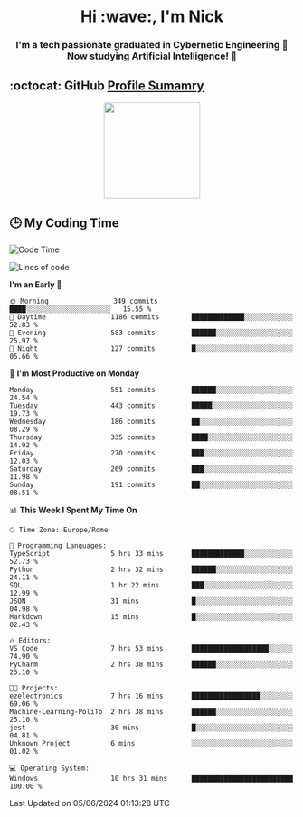 <h1 align="center">Hi :wave:, I'm Nick</h1>

<h3 align="center">I'm a tech passionate graduated in Cybernetic Engineering 🤖<br>
Now studying Artificial Intelligence! 🧠</h3>


## :octocat: GitHub <a href="https://github.com/vn7n24fzkq/github-profile-summary-cards">Profile Sumamry</a>

<p align="center">
   <img style="height:170px;display:inline-block"  src="http://github-profile-summary-cards.vercel.app/api/cards/profile-details?username=CodeClimberNT&theme=github_dark" />
<!--    <img style="height:170px;display:inline-block"  src="http://github-profile-summary-cards.vercel.app/api/cards/repos-per-language?username=CodeClimberNT&theme=github_dark&exclude=" /> -->
</p>

 ## :clock3: My Coding Time 
 
<!--START_SECTION:waka-->
![Code Time](http://img.shields.io/badge/Code%20Time-243%20hrs%2023%20mins-blue)

![Lines of code](https://img.shields.io/badge/From%20Hello%20World%20I%27ve%20Written-2.7%20million%20lines%20of%20code-blue)

**I'm an Early 🐤** 

```text
🌞 Morning                349 commits         ████░░░░░░░░░░░░░░░░░░░░░   15.55 % 
🌆 Daytime                1186 commits        █████████████░░░░░░░░░░░░   52.83 % 
🌃 Evening                583 commits         ██████░░░░░░░░░░░░░░░░░░░   25.97 % 
🌙 Night                  127 commits         █░░░░░░░░░░░░░░░░░░░░░░░░   05.66 % 
```
📅 **I'm Most Productive on Monday** 

```text
Monday                   551 commits         ██████░░░░░░░░░░░░░░░░░░░   24.54 % 
Tuesday                  443 commits         █████░░░░░░░░░░░░░░░░░░░░   19.73 % 
Wednesday                186 commits         ██░░░░░░░░░░░░░░░░░░░░░░░   08.29 % 
Thursday                 335 commits         ████░░░░░░░░░░░░░░░░░░░░░   14.92 % 
Friday                   270 commits         ███░░░░░░░░░░░░░░░░░░░░░░   12.03 % 
Saturday                 269 commits         ███░░░░░░░░░░░░░░░░░░░░░░   11.98 % 
Sunday                   191 commits         ██░░░░░░░░░░░░░░░░░░░░░░░   08.51 % 
```


📊 **This Week I Spent My Time On** 

```text
🕑︎ Time Zone: Europe/Rome

💬 Programming Languages: 
TypeScript               5 hrs 33 mins       █████████████░░░░░░░░░░░░   52.73 % 
Python                   2 hrs 32 mins       ██████░░░░░░░░░░░░░░░░░░░   24.11 % 
SQL                      1 hr 22 mins        ███░░░░░░░░░░░░░░░░░░░░░░   12.99 % 
JSON                     31 mins             █░░░░░░░░░░░░░░░░░░░░░░░░   04.98 % 
Markdown                 15 mins             █░░░░░░░░░░░░░░░░░░░░░░░░   02.43 % 

🔥 Editors: 
VS Code                  7 hrs 53 mins       ███████████████████░░░░░░   74.90 % 
PyCharm                  2 hrs 38 mins       ██████░░░░░░░░░░░░░░░░░░░   25.10 % 

🐱‍💻 Projects: 
ezelectronics            7 hrs 16 mins       █████████████████░░░░░░░░   69.06 % 
Machine-Learning-PoliTo  2 hrs 38 mins       ██████░░░░░░░░░░░░░░░░░░░   25.10 % 
jest                     30 mins             █░░░░░░░░░░░░░░░░░░░░░░░░   04.81 % 
Unknown Project          6 mins              ░░░░░░░░░░░░░░░░░░░░░░░░░   01.02 % 

💻 Operating System: 
Windows                  10 hrs 31 mins      █████████████████████████   100.00 % 
```


 Last Updated on 05/06/2024 01:13:28 UTC
<!--END_SECTION:waka-->

